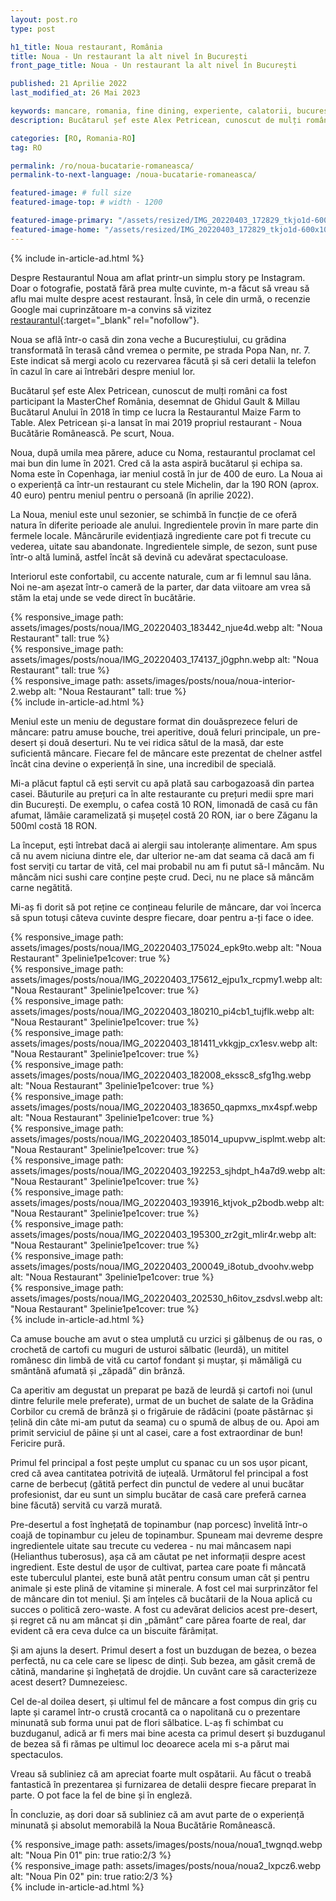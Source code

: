 ```yaml
---
layout: post.ro
type: post

h1_title: Noua restaurant, România
title: Noua - Un restaurant la alt nivel în București
front_page_title: Noua - Un restaurant la alt nivel în București

published: 21 Aprilie 2022
last_modified_at: 26 Mai 2023

keywords: mancare, romania, fine dining, experiente, calatorii, bucuresti, restaurant, Chef Alex Petricean
description: Bucătarul șef este Alex Petricean, cunoscut de mulți români ca fost participant la MasterChef România, desemnat de Ghidul Gault & Millau Bucătarul Anului în 2018 în timp ce lucra la Restaurantul Maize Farm to Table.

categories: [RO, Romania-RO]
tag: RO

permalink: /ro/noua-bucatarie-romaneasca/
permalink-to-next-language: /noua-bucatarie-romaneasca/

featured-image: # full size
featured-image-top: # width - 1200

featured-image-primary: "/assets/resized/IMG_20220403_172829_tkjo1d-600x1067.webp" # poza care apare pe prima pagina landscape
featured-image-home: "/assets/resized/IMG_20220403_172829_tkjo1d-600x1067.webp" # width - 600
---
```

{% include in-article-ad.html %}

Despre Restaurantul Noua am aflat printr-un simplu story pe Instagram. Doar o fotografie, postată fără prea multe cuvinte, m-a făcut să vreau să aflu mai multe despre acest restaurant. Însă, în cele din urmă, o recenzie Google mai cuprinzătoare m-a convins să vizitez [restaurantul](https://nouarestaurant.ro){:target="_blank" rel="nofollow"}.

Noua se află într-o casă din zona veche a Bucureștiului, cu grădina transformată în terasă când vremea o permite, pe strada Popa Nan, nr. 7. Este indicat să mergi acolo cu rezervarea făcută și să ceri detalii la telefon în cazul în care ai întrebări despre meniul lor.

Bucătarul șef este Alex Petricean, cunoscut de mulți români ca fost participant la MasterChef România, desemnat de Ghidul Gault & Millau Bucătarul Anului în 2018 în timp ce lucra la Restaurantul Maize Farm to Table. Alex Petricean și-a lansat în mai 2019 propriul restaurant - Noua Bucătărie Românească. Pe scurt, Noua.

Noua, după umila mea părere, aduce cu Noma, restaurantul proclamat cel mai bun din lume în 2021. Cred că la asta aspiră bucătarul și echipa sa. Noma este în Copenhaga, iar meniul costă în jur de 400 de euro. La Noua ai o experiență ca într-un restaurant cu stele Michelin, dar la 190 RON (aprox. 40 euro) pentru meniul pentru o persoană (în aprilie 2022).

La Noua, meniul este unul sezonier, se schimbă în funcție de ce oferă natura în diferite perioade ale anului. Ingredientele provin în mare parte din fermele locale. Mâncărurile evidențiază ingrediente care pot fi trecute cu vederea, uitate sau abandonate. Ingredientele simple, de sezon, sunt puse într-o altă lumină, astfel încât să devină cu adevărat spectaculoase.

Interiorul este confortabil, cu accente naturale, cum ar fi lemnul sau lâna. Noi ne-am așezat într-o cameră de la parter, dar data viitoare am vrea să stăm la etaj unde se vede direct în bucătărie.

<div class="row mb-4">
    <div class="col-xs-12 col-sm-12 col-md-4 col-lg-4 mt-3">
            {% responsive_image path: assets/images/posts/noua/IMG_20220403_183442_njue4d.webp alt: "Noua Restaurant" tall: true %}
    </div>
    <div class="col-xs-12 col-sm-12 col-md-4 col-lg-4 mt-3">
            {% responsive_image path: assets/images/posts/noua/IMG_20220403_174137_j0gphn.webp alt: "Noua Restaurant" tall: true %}
    </div>
    <div class="col-xs-12 col-sm-12 col-md-4 col-lg-4 mt-3">
            {% responsive_image path: assets/images/posts/noua/noua-interior-2.webp alt: "Noua Restaurant" tall: true %}
    </div>
</div>
{% include in-article-ad.html %}

Meniul este un meniu de degustare format din douăsprezece feluri de mâncare: patru amuse bouche, trei aperitive, două feluri principale, un pre-desert și două deserturi. Nu te vei ridica sătul de la masă, dar este suficientă mâncare. Fiecare fel de mâncare este prezentat de chelner astfel încât cina devine o experiență în sine, una incredibil de specială.

Mi-a plăcut faptul că ești servit cu apă plată sau carbogazoasă din partea casei. Băuturile au prețuri ca în alte restaurante cu prețuri medii spre mari din București. De exemplu, o cafea costă 10 RON, limonadă de casă cu fân afumat, lămâie caramelizată și mușețel costă 20 RON, iar o bere Zăganu la 500ml costă 18 RON.

La început, ești întrebat dacă ai alergii sau intoleranțe alimentare. Am spus că nu avem niciuna dintre ele, dar ulterior ne-am dat seama că dacă am fi fost serviți cu tartar de vită, cel mai probabil nu am fi putut să-l mâncăm. Nu mâncăm nici sushi care conține pește crud. Deci, nu ne place să mâncăm carne negătită.

Mi-aș fi dorit să pot reține ce conțineau felurile de mâncare, dar voi încerca să spun totuși câteva cuvinte despre fiecare, doar pentru a-ți face o idee.

<div class="row mb-4">
   <div class="col-xs-12 col-sm-12 col-md-4 col-lg-4 mt-3">
    {% responsive_image path: assets/images/posts/noua/IMG_20220403_175024_epk9to.webp alt: "Noua Restaurant" 3pelinie1pe1cover: true %}
    </div>
     <div class="col-xs-12 col-sm-12 col-md-4 col-lg-4 mt-3">
    {% responsive_image path: assets/images/posts/noua/IMG_20220403_175612_ejpu1x_rcpmy1.webp alt: "Noua Restaurant" 3pelinie1pe1cover: true %}
    </div>
    <div class="col-xs-12 col-sm-12 col-md-4 col-lg-4 mt-3">
    {% responsive_image path: assets/images/posts/noua/IMG_20220403_180210_pi4cb1_tujflk.webp alt: "Noua Restaurant" 3pelinie1pe1cover: true %}
    </div>
    <div class="col-xs-12 col-sm-12 col-md-4 col-lg-4 mt-3">
    {% responsive_image path: assets/images/posts/noua/IMG_20220403_181411_vkkgjp_cx1esv.webp alt: "Noua Restaurant" 3pelinie1pe1cover: true %}
    </div>
     <div class="col-xs-12 col-sm-12 col-md-4 col-lg-4 mt-3">
    {% responsive_image path: assets/images/posts/noua/IMG_20220403_182008_ekssc8_sfg1hg.webp alt: "Noua Restaurant" 3pelinie1pe1cover: true %}
    </div>
    <div class="col-xs-12 col-sm-12 col-md-4 col-lg-4 mt-3">
    {% responsive_image path: assets/images/posts/noua/IMG_20220403_183650_qapmxs_mx4spf.webp alt: "Noua Restaurant" 3pelinie1pe1cover: true %}
    </div>
    <div class="col-xs-12 col-sm-12 col-md-4 col-lg-4 mt-3">
    {% responsive_image path: assets/images/posts/noua/IMG_20220403_185014_upupvw_isplmt.webp alt: "Noua Restaurant" 3pelinie1pe1cover: true %}
    </div>
     <div class="col-xs-12 col-sm-12 col-md-4 col-lg-4 mt-3">
    {% responsive_image path: assets/images/posts/noua/IMG_20220403_192253_sjhdpt_h4a7d9.webp alt: "Noua Restaurant" 3pelinie1pe1cover: true %}
    </div>
    <div class="col-xs-12 col-sm-12 col-md-4 col-lg-4 mt-3">
    {% responsive_image path: assets/images/posts/noua/IMG_20220403_193916_ktjvok_p2bodb.webp alt: "Noua Restaurant" 3pelinie1pe1cover: true %}
    </div>
     <div class="col-xs-12 col-sm-12 col-md-4 col-lg-4 mt-3">
    {% responsive_image path: assets/images/posts/noua/IMG_20220403_195300_zr2git_mlir4r.webp alt: "Noua Restaurant" 3pelinie1pe1cover: true %}
    </div>
     <div class="col-xs-12 col-sm-12 col-md-4 col-lg-4 mt-3">
    {% responsive_image path: assets/images/posts/noua/IMG_20220403_200049_i8otub_dvoohv.webp alt: "Noua Restaurant" 3pelinie1pe1cover: true %}
    </div>
    <div class="col-xs-12 col-sm-12 col-md-4 col-lg-4 mt-3">
    {% responsive_image path: assets/images/posts/noua/IMG_20220403_202530_h6itov_zsdvsl.webp alt: "Noua Restaurant" 3pelinie1pe1cover: true %}
    </div>
</div>
{% include in-article-ad.html %}

Ca amuse bouche am avut o stea umplută cu urzici și gălbenuș de ou ras, o crochetă de cartofi cu muguri de usturoi sălbatic (leurdă), un mititel românesc din limbă de vită cu cartof fondant și muștar, și mămăligă cu smântână afumată și „zăpadă” din brânză.

Ca aperitiv am degustat un preparat pe bază de leurdă și cartofi noi (unul dintre felurile mele preferate), urmat de un buchet de salate de la Grădina Corbilor cu cremă de brânză și o frigăruie de rădăcini (poate păstârnac și țelină din câte mi-am putut da seama) cu o spumă de albuș de ou. Apoi am primit serviciul de pâine și unt al casei, care a fost extraordinar de bun! Fericire pură.

Primul fel principal a fost pește umplut cu spanac cu un sos ușor picant, cred că avea cantitatea potrivită de iuțeală. Următorul fel principal a fost carne de berbecuț (gătită perfect din punctul de vedere al unui bucătar profesionist, dar eu sunt un simplu bucătar de casă care preferă carnea bine făcută) servită cu varză murată.

Pre-desertul a fost înghețată de topinambur (nap porcesc) învelită într-o coajă de topinambur cu jeleu de topinambur. Spuneam mai devreme despre ingredientele uitate sau trecute cu vederea - nu mai mâncasem napi (Helianthus tuberosus), așa că am căutat pe net informații despre acest ingredient. Este destul de ușor de cultivat, partea care poate fi mâncată este tuberculul plantei, este bună atât pentru consum uman cât și pentru animale și este plină de vitamine și minerale. A fost cel mai surprinzător fel de mâncare din tot meniul. Și am înțeles că bucătarii de la Noua aplică cu succes o politică zero-waste. A fost cu adevărat delicios acest pre-desert, și regret că nu am mâncat și din „pământ” care părea foarte de real, dar evident că era ceva dulce ca un biscuite fărâmițat.

Și am ajuns la desert. Primul desert a fost un buzdugan de bezea, o bezea perfectă, nu ca cele care se lipesc de dinți. Sub bezea, am găsit cremă de cătină, mandarine și înghețată de drojdie. Un cuvânt care să caracterizeze acest desert? Dumnezeiesc.

Cel de-al doilea desert, și ultimul fel de mâncare a fost compus din griș cu lapte și caramel într-o crustă crocantă ca o napolitană cu o prezentare minunată sub forma unui pat de flori sălbatice. L-aș fi schimbat cu buzduganul, adică ar fi mers mai bine acesta ca primul desert și buzduganul de bezea să fi rămas pe ultimul loc deoarece acela mi s-a părut mai spectaculos.

Vreau să subliniez că am apreciat foarte mult ospătarii. Au făcut o treabă fantastică în prezentarea și furnizarea de detalii despre fiecare preparat în parte. O pot face la fel de bine și în engleză.

În concluzie, aș dori doar să subliniez că am avut parte de o experiență minunată și absolut memorabilă la Noua Bucătărie Românească.

<div class="row mb-4">
    <div class="col-xs-12 col-sm-6 text-center mb-3 mt-3">
            {% responsive_image path: assets/images/posts/noua/noua1_twgnqd.webp alt: "Noua Pin 01" pin: true ratio:2/3 %}
    </div>
    <div class="col-xs-12 col-sm-6 text-center mb-3 mt-3">
            {% responsive_image path: assets/images/posts/noua/noua2_lxpcz6.webp alt: "Noua Pin 02" pin: true ratio:2/3 %}
    </div>
</div>
{% include in-article-ad.html %}
 



